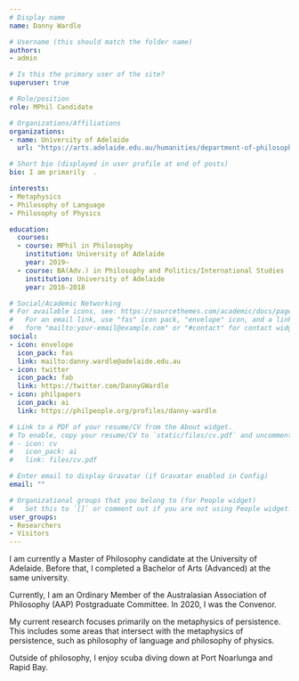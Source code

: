 ```yaml
---
# Display name
name: Danny Wardle

# Username (this should match the folder name)
authors:
- admin

# Is this the primary user of the site?
superuser: true

# Role/position
role: MPhil Candidate

# Organizations/Affiliations
organizations:
- name: University of Adelaide
  url: "https://arts.adelaide.edu.au/humanities/department-of-philosophy"

# Short bio (displayed in user profile at end of posts)
bio: I am primarily  .

interests:
- Metaphysics
- Philosophy of Language
- Philosophy of Physics

education:
  courses:
  - course: MPhil in Philosophy
    institution: University of Adelaide
    year: 2019–
  - course: BA(Adv.) in Philosophy and Politics/International Studies
    institution: University of Adelaide
    year: 2016-2018

# Social/Academic Networking
# For available icons, see: https://sourcethemes.com/academic/docs/page-builder/#icons
#   For an email link, use "fas" icon pack, "envelope" icon, and a link in the
#   form "mailto:your-email@example.com" or "#contact" for contact widget.
social:
- icon: envelope
  icon_pack: fas
  link: mailto:danny.wardle@adelaide.edu.au
- icon: twitter
  icon_pack: fab
  link: https://twitter.com/DannyGWardle
- icon: philpapers
  icon_pack: ai
  link: https://philpeople.org/profiles/danny-wardle

# Link to a PDF of your resume/CV from the About widget.
# To enable, copy your resume/CV to `static/files/cv.pdf` and uncomment the lines below.
# - icon: cv
#   icon_pack: ai
#   link: files/cv.pdf

# Enter email to display Gravatar (if Gravatar enabled in Config)
email: ""

# Organizational groups that you belong to (for People widget)
#   Set this to `[]` or comment out if you are not using People widget.
user_groups:
- Researchers
- Visitors
---
```


I am currently a Master of Philosophy candidate at the University of Adelaide. Before that, I completed a Bachelor of Arts (Advanced) at the same university.

Currently, I am an Ordinary Member of the Australasian Association of Philosophy (AAP) Postgraduate Committee. In 2020, I was the Convenor.

My current research focuses primarily on the metaphysics of persistence. This includes some areas that intersect with the metaphysics of persistence, such as philosophy of language and philosophy of physics. 

Outside of philosophy, I enjoy scuba diving down at Port Noarlunga and Rapid Bay.
